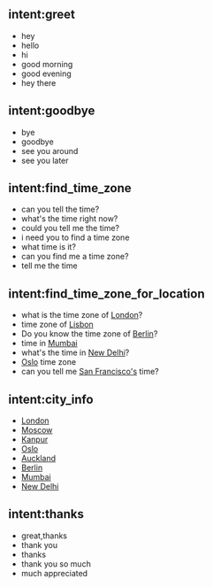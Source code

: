 ## intent:greet
- hey
- hello
- hi
- good morning
- good evening
- hey there

## intent:goodbye
- bye
- goodbye
- see you around
- see you later

## intent:find_time_zone
- can you tell the time?
- what's the time right now?
- could you tell me the time?
- i need you to find a time zone
- what time is it?
- can you find me a time zone?
- tell me the time 

## intent:find_time_zone_for_location
- what is the time zone of [London](city)?
- time zone of [Lisbon](city)
- Do you know the time zone of [Berlin](city)?
- time in [Mumbai](city)
- what's the time in [New Delhi](city)?
- [Oslo](city) time zone
- can you tell me [San Francisco's](city) time?

## intent:city_info
- [London](city)
- [Moscow](city)
- [Kanpur](city)
- [Oslo](city)
- [Auckland](city)
- [Berlin](city)
- [Mumbai](city)
- [New Delhi](city)

## intent:thanks
- great,thanks
- thank you
- thanks
- thank you so much
- much appreciated